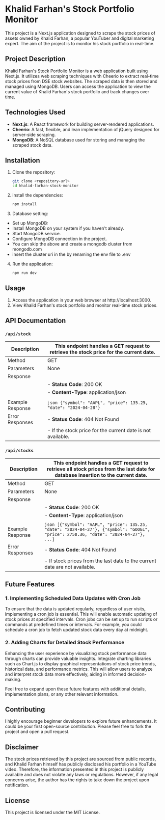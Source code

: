 # Khalid Farhan's Stock Portfolio Monitor

This project is a Next.js application designed to scrape the stock prices of assets owned by Khalid Farhan, a popular YouTuber and digital marketing expert. The aim of the project is to monitor his stock portfolio in real-time.

## Project Description

Khalid Farhan's Stock Portfolio Monitor is a web application built using Next.js. It utilizes web scraping techniques with Cheerio to extract real-time stock prices from DSE stock websites. The scraped data is then stored and managed using MongoDB. Users can access the application to view the current value of Khalid Farhan's stock portfolio and track changes over time.

## Technologies Used

-   **Next.js**: A React framework for building server-rendered applications.
-   **Cheerio**: A fast, flexible, and lean implementation of jQuery designed for server-side scraping.
-   **MongoDB**: A NoSQL database used for storing and managing the scraped stock data.

## Installation

1. Clone the repository:

    ```bash
    git clone <repository-url>
    cd khalid-farhan-stock-monitor
    ```

2. install the dependencies:

    ```bash
    npm install
    ```

3. Database setting:

-   Set up MongoDB:
-   Install MongoDB on your system if you haven't already.
-   Start MongoDB service.
-   Configure MongoDB connection in the project.
-   You can skip the above and create a mongodb cluster from mongodb.com
-   insert the cluster uri in the by renaming the env file to .env

4. Run the application:

    ```bash
    npm run dev
    ```

## Usage

1. Access the application in your web browser at http://localhost:3000.
2. View Khalid Farhan's stock portfolio and monitor real-time stock prices.

## API Documentation

### `/api/stock`

| Description      | This endpoint handles a GET request to retrieve the stock price for the current date. |
| ---------------- | ------------------------------------------------------------------------------------- |
| Method           | GET                                                                                   |
| Parameters       | None                                                                                  |
| Response         |                                                                                       |
|                  | - **Status Code**: 200 OK                                                             |
|                  | - **Content-Type**: application/json                                                  |
|                  |                                                                                       |
| Example Response | `json {"symbol": "AAPL", "price": 135.25, "date": "2024-04-28"}`                      |
| Error Responses  | - **Status Code**: 404 Not Found                                                      |
|                  | - If the stock price for the current date is not available.                           |

### `/api/stocks`

| Description      | This endpoint handles a GET request to retrieve all stock prices from the last date for database insertion to the current date.      |
| ---------------- | ------------------------------------------------------------------------------------------------------------------------------------ |
| Method           | GET                                                                                                                                  |
| Parameters       | None                                                                                                                                 |
| Response         |                                                                                                                                      |
|                  | - **Status Code**: 200 OK                                                                                                            |
|                  | - **Content-Type**: application/json                                                                                                 |
|                  |                                                                                                                                      |
| Example Response | `json [{"symbol": "AAPL", "price": 135.25, "date": "2024-04-27"}, {"symbol": "GOOGL", "price": 2750.36, "date": "2024-04-27"}, ...]` |
| Error Responses  | - **Status Code**: 404 Not Found                                                                                                     |
|                  | - If stock prices from the last date to the current date are not available.                                                          |

## Future Features

### 1. Implementing Scheduled Data Updates with Cron Job

To ensure that the data is updated regularly, regardless of user visits, implementing a cron job is essential. This will enable automatic updating of stock prices at specified intervals. Cron jobs can be set up to run scripts or commands at predefined times or intervals. For example, you could schedule a cron job to fetch updated stock data every day at midnight.

### 2. Adding Charts for Detailed Stock Performance

Enhancing the user experience by visualizing stock performance data through charts can provide valuable insights. Integrate charting libraries such as Chart.js to display graphical representations of stock price trends, historical data, and performance metrics. This will allow users to analyze and interpret stock data more effectively, aiding in informed decision-making.

Feel free to expand upon these future features with additional details, implementation plans, or any other relevant information.

## Contributing

I highly encourage beginner developers to explore future enhancements. It could be your first open-source contribution. Please feel free to fork the project and open a pull request.

## Disclaimer

The stock prices retrieved by this project are sourced from public records, and Khalid Farhan himself has publicly disclosed his portfolio in a YouTube video. Therefore, the information presented in this project is publicly available and does not violate any laws or regulations. However, if any legal concerns arise, the author has the rights to take down the project upon notification.

## License

This project is licensed under the MIT License.
